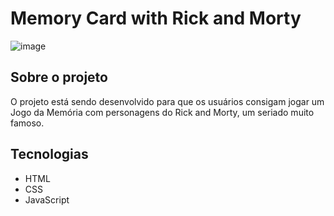 # Memory Card with Rick and Morty

![image](https://github.com/manualdodev/memory-game/blob/main/images/logo.png?raw=true)

## Sobre o projeto

O projeto está sendo desenvolvido para que os usuários consigam jogar um Jogo da Memória com personagens do Rick and Morty, um seriado muito famoso.

## Tecnologias

- HTML
- CSS
- JavaScript
